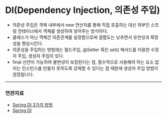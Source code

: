 # DI(Dependency Injection, 의존성 주입)

- 의존성 주입은 객체 내부에서 new 연산자를 통해 직접 호출하는 대신 외부인 스프링 컨테이너에서 객체를 생성하여 넣어주는 방식이다.
- 클래스가 아닌 객체간 의존관계를 설정함으로써 결합도는 낮추면서 유연성과 확장성을 향상시킨다.
- 의존성을 주입하는 방법에는 필드주입, @Setter 혹은 set() 메서드를 이용한 수정자 주입, 생성자 주입이 있다.
- final 선언이 가능하여 불변성이 보장된다는 점, 필수적으로 사용해야 하는 요소 없이는 인스턴스를 만들지 못하도록 강제할 수 있다는 점 때문에 생성자 주입 방법이 권장됩니다.

---
### 연관자료
- [Spring DI 3가지 방법](https://cheershennah.tistory.com/227)
- [Spring DI](https://chanhuiseok.github.io/posts/spring-5/)